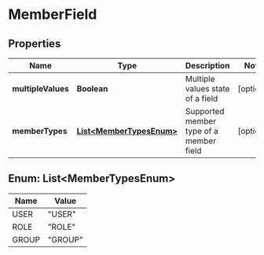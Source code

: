 

# MemberField

## Properties

Name | Type | Description | Notes
------------ | ------------- | ------------- | -------------
**multipleValues** | **Boolean** | Multiple values state of a field |  [optional]
**memberTypes** | [**List&lt;MemberTypesEnum&gt;**](#List&lt;MemberTypesEnum&gt;) | Supported member type of a member field |  [optional]



## Enum: List&lt;MemberTypesEnum&gt;

Name | Value
---- | -----
USER | &quot;USER&quot;
ROLE | &quot;ROLE&quot;
GROUP | &quot;GROUP&quot;



